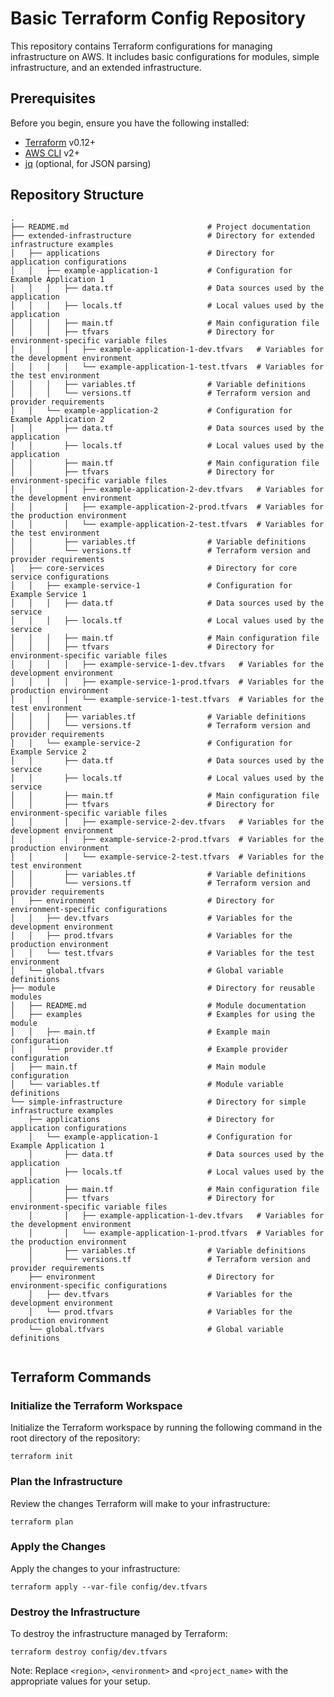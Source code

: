 # Basic Terraform Config Repository

This repository contains Terraform configurations for managing infrastructure on AWS. It includes basic configurations for modules, simple infrastructure, and an extended infrastructure.

## Prerequisites

Before you begin, ensure you have the following installed:

- [Terraform](https://www.terraform.io/downloads.html) v0.12+
- [AWS CLI](https://aws.amazon.com/cli/) v2+
- [jq](https://stedolan.github.io/jq/) (optional, for JSON parsing)

## Repository Structure

```plaintext
.
├── README.md                               # Project documentation
├── extended-infrastructure                 # Directory for extended infrastructure examples
│   ├── applications                        # Directory for application configurations
│   │   ├── example-application-1           # Configuration for Example Application 1
│   │   │   ├── data.tf                     # Data sources used by the application
│   │   │   ├── locals.tf                   # Local values used by the application
│   │   │   ├── main.tf                     # Main configuration file
│   │   │   ├── tfvars                      # Directory for environment-specific variable files
│   │   │   │   ├── example-application-1-dev.tfvars   # Variables for the development environment
│   │   │   │   └── example-application-1-test.tfvars  # Variables for the test environment
│   │   │   ├── variables.tf                # Variable definitions
│   │   │   └── versions.tf                 # Terraform version and provider requirements
│   │   └── example-application-2           # Configuration for Example Application 2
│   │       ├── data.tf                     # Data sources used by the application
│   │       ├── locals.tf                   # Local values used by the application
│   │       ├── main.tf                     # Main configuration file
│   │       ├── tfvars                      # Directory for environment-specific variable files
│   │       │   ├── example-application-2-dev.tfvars   # Variables for the development environment
│   │       │   ├── example-application-2-prod.tfvars  # Variables for the production environment
│   │       │   └── example-application-2-test.tfvars  # Variables for the test environment
│   │       ├── variables.tf                # Variable definitions
│   │       └── versions.tf                 # Terraform version and provider requirements
│   ├── core-services                       # Directory for core service configurations
│   │   ├── example-service-1               # Configuration for Example Service 1
│   │   │   ├── data.tf                     # Data sources used by the service
│   │   │   ├── locals.tf                   # Local values used by the service
│   │   │   ├── main.tf                     # Main configuration file
│   │   │   ├── tfvars                      # Directory for environment-specific variable files
│   │   │   │   ├── example-service-1-dev.tfvars   # Variables for the development environment
│   │   │   │   ├── example-service-1-prod.tfvars  # Variables for the production environment
│   │   │   │   └── example-service-1-test.tfvars  # Variables for the test environment
│   │   │   ├── variables.tf                # Variable definitions
│   │   │   └── versions.tf                 # Terraform version and provider requirements
│   │   └── example-service-2               # Configuration for Example Service 2
│   │       ├── data.tf                     # Data sources used by the service
│   │       ├── locals.tf                   # Local values used by the service
│   │       ├── main.tf                     # Main configuration file
│   │       ├── tfvars                      # Directory for environment-specific variable files
│   │       │   ├── example-service-2-dev.tfvars   # Variables for the development environment
│   │       │   ├── example-service-2-prod.tfvars  # Variables for the production environment
│   │       │   └── example-service-2-test.tfvars  # Variables for the test environment
│   │       ├── variables.tf                # Variable definitions
│   │       └── versions.tf                 # Terraform version and provider requirements
│   ├── environment                         # Directory for environment-specific configurations
│   │   ├── dev.tfvars                      # Variables for the development environment
│   │   ├── prod.tfvars                     # Variables for the production environment
│   │   └── test.tfvars                     # Variables for the test environment
│   └── global.tfvars                       # Global variable definitions
├── module                                  # Directory for reusable modules
│   ├── README.md                           # Module documentation
│   ├── examples                            # Examples for using the module
│   │   ├── main.tf                         # Example main configuration
│   │   └── provider.tf                     # Example provider configuration
│   ├── main.tf                             # Main module configuration
│   └── variables.tf                        # Module variable definitions
└── simple-infrastructure                   # Directory for simple infrastructure examples
    ├── applications                        # Directory for application configurations
    │   └── example-application-1           # Configuration for Example Application 1
    │       ├── data.tf                     # Data sources used by the application
    │       ├── locals.tf                   # Local values used by the application
    │       ├── main.tf                     # Main configuration file
    │       ├── tfvars                      # Directory for environment-specific variable files
    │       │   ├── example-application-1-dev.tfvars   # Variables for the development environment
    │       │   └── example-application-1-prod.tfvars  # Variables for the production environment
    │       ├── variables.tf                # Variable definitions
    │       └── versions.tf                 # Terraform version and provider requirements
    ├── environment                         # Directory for environment-specific configurations
    │   ├── dev.tfvars                      # Variables for the development environment
    │   └── prod.tfvars                     # Variables for the production environment
    └── global.tfvars                       # Global variable definitions


```




## Terraform Commands

### Initialize the Terraform Workspace
Initialize the Terraform workspace by running the following command in the root directory of the repository:

```
terraform init
```

### Plan the Infrastructure
Review the changes Terraform will make to your infrastructure:

```
terraform plan
```

### Apply the Changes
Apply the changes to your infrastructure:

```
terraform apply --var-file config/dev.tfvars
```
### Destroy the Infrastructure
To destroy the infrastructure managed by Terraform:


```
terraform destroy config/dev.tfvars
```


Note: Replace `<region>`, `<environment>` and `<project_name>` with the appropriate values for your setup.
